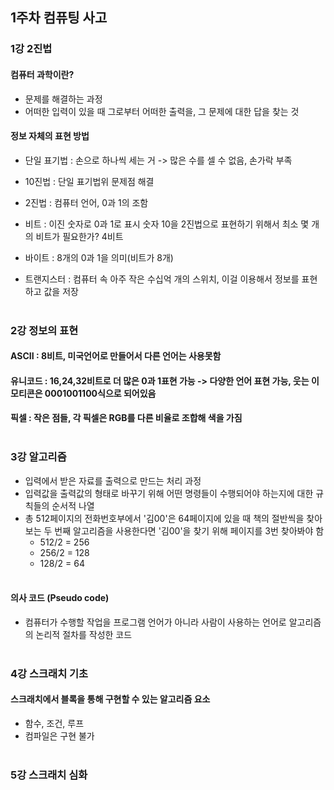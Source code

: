 ## 1주차 컴퓨팅 사고
### 1강 2진법

#### 컴퓨터 과학이란?
- 문제를 해결하는 과정
- 어떠한 입력이 있을 때 그로부터 어떠한 출력을, 그 문제에 대한 답을 찾는 것


#### 정보 자체의 표현 방법
- 단일 표기법 : 손으로 하나씩 세는 거 -> 많은 수를 셀 수 없음, 손가락 부족
- 10진법 : 단일 표기법위 문제점 해결
- 2진법 : 컴퓨터 언어, 0과 1의 조함

- 비트 : 이진 숫자로 0과 1로 표시
숫자 10을 2진법으로 표현하기 위해서 최소 몇 개의 비트가 필요한가?
4비트
- 바이트 : 8개의 0과 1을 의미(비트가 8개)

- 트랜지스터 : 컴퓨터 속 아주 작은 수십억 개의 스위치, 이걸 이용해서 정보를 표현하고 값을 저장<br><br>

### 2강 정보의 표현
#### ASCII : 8비트, 미국언어로 만들어서 다른 언어는 사용못함
#### 유니코드 : 16,24,32비트로 더 많은 0과 1표현 가능 -> 다양한 언어 표현 가능, 웃는 이모티콘은 0001001100식으로 되어있음
#### 픽셀 : 작은 점들, 각 픽셀은 RGB를 다른 비율로 조합해 색을 가짐<br><br>


### 3강 알고리즘
- 입력에서 받은 자료를 출력으로 만드는 처리 과정
- 입력값을 출력값의 형태로 바꾸기 위해 어떤 명령들이 수행되어야 하는지에 대한 규칙들의 순서적 나열
- 총 512페이지의 전화번호부에서 '김00'은 64페이지에 있을 때 책의 절반씩을 찾아보는 두 번째 알고리즘을 사용한다면
'김00'을 찾기 위해 페이지를 3번 찾아봐야 함
    - 512/2 = 256
    - 256/2 = 128
    - 128/2 = 64<br><br>

#### 의사 코드 (Pseudo code)
- 컴퓨터가 수행할 작업을 프로그램 언어가 아니라 사람이 사용하는 언어로 알고리즘의 논리적 절차를 작성한 코드<br><br>

### 4강 스크래치 기초
#### 스크래치에서 블록을 통해 구현할 수 있는 알고리즘 요소
- 함수, 조건, 루프
- 컴파일은 구현 불가<br><br>
### 5강 스크래치 심화

